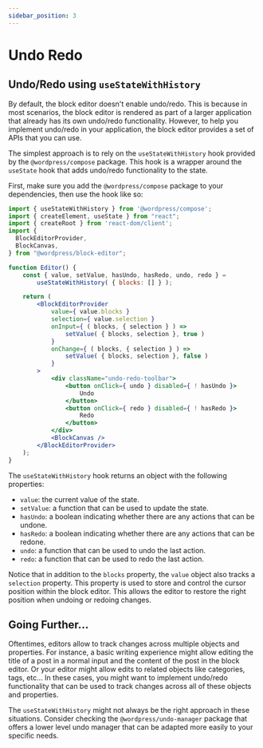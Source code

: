 ```yaml
---
sidebar_position: 3
---
```


# Undo Redo

## Undo/Redo using `useStateWithHistory`

By default, the block editor doesn't enable undo/redo. This is because in most scenarios, the block editor is rendered as part of a larger application that already has its own undo/redo functionality. However, to help you implement undo/redo in your application, the block editor provides a set of APIs that you can use.

The simplest approach is to rely on the `useStateWithHistory` hook provided by the `@wordpress/compose` package. This hook is a wrapper around the `useState` hook that adds undo/redo functionality to the state. 

First, make sure you add the `@wordpress/compose` package to your dependencies, then use the hook like so:

```jsx
import { useStateWithHistory } from '@wordpress/compose';
import { createElement, useState } from "react";
import { createRoot } from 'react-dom/client';
import {
  BlockEditorProvider,
  BlockCanvas,
} from "@wordpress/block-editor";

function Editor() {
	const { value, setValue, hasUndo, hasRedo, undo, redo } =
		useStateWithHistory( { blocks: [] } );

	return (
        <BlockEditorProvider
            value={ value.blocks }
            selection={ value.selection }
            onInput={ ( blocks, { selection } ) =>
                setValue( { blocks, selection }, true )
            }
            onChange={ ( blocks, { selection } ) =>
                setValue( { blocks, selection }, false )
            }
        >
            <div className="undo-redo-toolbar">
                <button onClick={ undo } disabled={ ! hasUndo }>
                    Undo
                </button>
                <button onClick={ redo } disabled={ ! hasRedo }>
                    Redo
                </button>
            </div>
            <BlockCanvas />
        </BlockEditorProvider>
	);
}
```

The `useStateWithHistory` hook returns an object with the following properties:

- `value`: the current value of the state.
- `setValue`: a function that can be used to update the state.
- `hasUndo`: a boolean indicating whether there are any actions that can be undone.
- `hasRedo`: a boolean indicating whether there are any actions that can be redone.
- `undo`: a function that can be used to undo the last action.
- `redo`: a function that can be used to redo the last action.

Notice that in addition to the `blocks` property, the `value` object also tracks a `selection` property. This property is used to store and control the cursor position within the block editor. This allows the editor to restore the right position when undoing or redoing changes.

## Going Further...

Oftentimes, editors allow to track changes across multiple objects and properties. For instance, a basic writing experience might allow editing the title of a post in a normal input and the content of the post in the block editor. Or your editor might allow edits to related objects like categories, tags, etc... In these cases, you might want to implement undo/redo functionality that can be used to track changes across all of these objects and properties.

The `useStateWithHistory` might not always be the right approach in these situations. Consider checking the `@wordpress/undo-manager` package that offers a lower level undo manager that can be adapted more easily to your specific needs.
